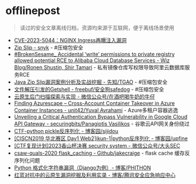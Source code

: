 # offlinepost
> 读过的安全文章离线归档，资源均来源于互联网，便于离线场景使用

+ [CVE-2023-5044：NGINX Ingress再曝注入漏洞](https://mp.weixin.qq.com/s/a_87y1LByZfiAlJzJlEtJw)
+ [Zip Slip - snyk](https://res.cloudinary.com/snyk/image/upload/v1528192501/zip-slip-vulnerability/technical-whitepaper.pdf) - #压缩包安全
+ [#BrokenSesame_ Accidental ‘write’ permissions to private registry allowed potential RCE to Alibaba Cloud Database Services - Wiz Blog/Ronen Shustin, Shir Tamari](https://www.wiz.io/blog/brokensesame-accidental-write-permissions-to-private-registry-allowed-potential-r) - 私有镜像仓库写权限导致阿里云数据库服务RCE
+ [Java Zip Slip漏洞案例分析及实战挖掘 - 先知/TGAO](http://xz.aliyun.com/t/12081) - #压缩包安全
+ [文件解压引发的Getshell - freebuf/安全狗safedog](https://www.freebuf.com/articles/others-articles/229928.html) - #压缩包安全
+ [云原生后门扫描探索与实现 - 微信公众号/在酒吧喝牛奶的牛仔](https://mp.weixin.qq.com/s/jxDPMYXQMMHcEf2Gf5o62Q)
+ [Finding Azurescape – Cross-Account Container Takeover in Azure Container Instances - unit42/Yuval Avrahami](https://unit42.paloaltonetworks.com/azure-container-instances/) - Azure多租户容器逃逸
+ [Unveiling a Critical Authentication Bypass Vulnerability in Google Cloud API Gateway - securingbits/Panagiotis Vasilikos](https://securingbits.com/bypassing-google-cloud-api-gateway) - 谷歌云API网关身份绕过
+ [CTF-python pickle反序列化 - 博客园/sijidou](https://www.cnblogs.com/sijidou/p/16305695.html)
+ [[CISCN2019 华北赛区 Day1 Web2]ikun-1|python反序列化 - 博客园/upfine](https://www.cnblogs.com/upfine/p/16638147.html)
+ [[CTF复现计划]2023香山杯决赛 security system - 微信公众号/大头SEC](https://mp.weixin.qq.com/s/nlTfCG6-9JAUT1ESMdH3Zg)
+ [csaw-quals-2020 flask_caching - Github/jakecraige](https://github.com/jakecraige/ctf/tree/master/csaw-quals-2020/flask_caching) - flask cache 缓存反序列化问题
+ [Python 格式化字符串漏洞（Django为例）- 博客/PHITHON](https://www.leavesongs.com/PENETRATION/python-string-format-vulnerability.html)
+ [红蓝对抗中的云原生漏洞挖掘及利用实录 - 博客/腾讯安全应急响应中心](https://security.tencent.com/index.php/blog/msg/183)